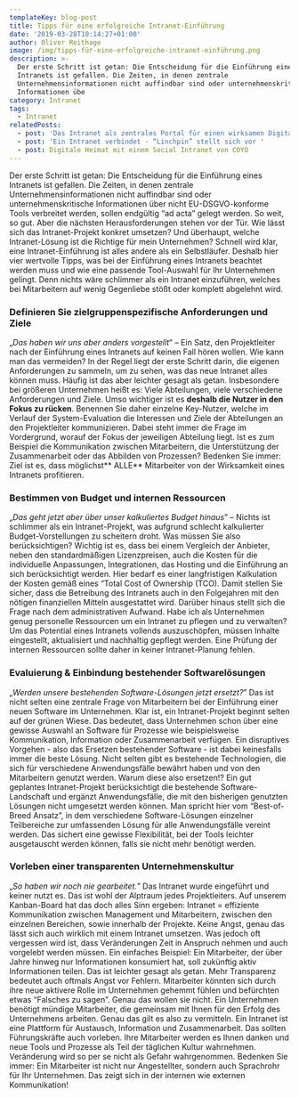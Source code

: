 ```yaml
---
templateKey: blog-post
title: Tipps für eine erfolgreiche Intranet-Einführung
date: '2019-03-28T10:14:27+01:00'
author: Oliver Reithage
image: /img/tipps-für-eine-erfolgreiche-intranet-einführung.png
description: >-
  Der erste Schritt ist getan: Die Entscheidung für die Einführung eines
  Intranets ist gefallen. Die Zeiten, in denen zentrale
  Unternehmensinformationen nicht auffindbar sind oder unternehmenskritische
  Informationen übe
category: Intranet
tags:
  - Intranet
relatedPosts:
  - post: 'Das Intranet als zentrales Portal für einen wirksamen Digital Workplace '
  - post: 'Ein Intranet verbindet - “Linchpin” stellt sich vor '
  - post: Digitale Heimat mit einem Social Intranet von COYO
---
```

Der erste Schritt ist getan: Die Entscheidung für die Einführung eines Intranets ist gefallen. Die Zeiten, in denen zentrale Unternehmensinformationen nicht auffindbar sind oder unternehmenskritische Informationen über nicht EU-DSGVO-konforme Tools verbreitet werden, sollen endgültig “ad acta” gelegt werden. So weit, so gut. Aber die nächsten Herausforderungen stehen vor der Tür. Wie lässt sich das Intranet-Projekt konkret umsetzen? Und überhaupt, welche Intranet-Lösung ist die Richtige für mein Unternehmen? Schnell wird klar, eine Intranet-Einführung ist alles andere als ein Selbstläufer. Deshalb hier vier wertvolle Tipps, was bei der Einführung eines Intranets beachtet werden muss und wie eine passende Tool-Auswahl für Ihr Unternehmen gelingt. Denn nichts wäre schlimmer als ein Intranet einzuführen, welches bei Mitarbeitern auf wenig Gegenliebe stößt oder komplett abgelehnt wird. 

### Definieren Sie zielgruppenspezifische Anforderungen und Ziele

„_Das haben wir uns aber anders vorgestellt_” –  Ein Satz, den Projektleiter nach der Einführung eines Intranets auf keinen Fall hören wollen. Wie kann man das vermeiden? In der Regel liegt der erste Schritt darin, die eigenen Anforderungen zu sammeln, um zu sehen, was das neue Intranet alles können muss. Häufig ist das aber leichter gesagt als getan. Insbesondere bei größeren Unternehmen heißt es: Viele Abteilungen, viele verschiedene Anforderungen und Ziele. Umso wichtiger ist es **deshalb die Nutzer in den Fokus zu rücken**. Benennen Sie daher einzelne Key-Nutzer, welche im Verlauf der System-Evaluation die Interessen und Ziele der Abteilungen an den Projektleiter kommunizieren. Dabei steht immer die Frage im Vordergrund, worauf der Fokus der jeweiligen Abteilung liegt. Ist es zum Beispiel die Kommunikation zwischen Mitarbeitern, die Unterstützung der Zusammenarbeit oder das Abbilden von Prozessen? Bedenken Sie immer: Ziel ist es, dass möglichst** ALLE** Mitarbeiter von der Wirksamkeit eines Intranets profitieren.

### Bestimmen von Budget und internen Ressourcen

„_Das geht jetzt aber über unser kalkuliertes Budget hinaus_” – Nichts ist schlimmer als ein Intranet-Projekt, was aufgrund schlecht kalkulierter Budget-Vorstellungen zu scheitern droht. Was müssen Sie also berücksichtigen? Wichtig ist es, dass bei einem Vergleich der Anbieter, neben den standardmäßigen Lizenzpreisen, auch die Kosten für die individuelle Anpassungen, Integrationen, das Hosting und die Einführung an sich berücksichtigt werden. Hier bedarf es einer langfristigen Kalkulation der Kosten gemäß eines “Total Cost of Ownership (TCO). Damit stellen Sie sicher, dass die Betreibung des Intranets auch in den Folgejahren mit den nötigen finanziellen Mitteln ausgestattet wird. Darüber hinaus stellt sich die Frage nach dem administrativen Aufwand. Habe ich als Unternehmen genug personelle Ressourcen um ein Intranet zu pflegen und zu verwalten? Um das Potential eines Intranets vollends auszuschöpfen, müssen Inhalte eingestellt, aktualisiert und nachhaltig gepflegt werden. Eine Prüfung der internen Ressourcen sollte daher in keiner Intranet-Planung fehlen.

### Evaluierung & Einbindung bestehender Softwarelösungen

„_Werden unsere bestehenden Software-Lösungen jetzt ersetzt?_” Das ist nicht selten eine zentrale Frage von Mitarbeitern bei der Einführung einer neuen Software im Unternehmen. Klar ist, ein Intranet-Projekt beginnt selten auf der grünen Wiese. Das bedeutet, dass Unternehmen schon über eine gewisse Auswahl an Software für Prozesse wie beispielsweise Kommunikation, Information oder Zusammenarbeit verfügen. Ein disruptives Vorgehen - also das Ersetzen bestehender Software - ist dabei keinesfalls immer die beste Lösung. Nicht selten gibt es bestehende Technologien, die sich für verschiedene Anwendungsfälle bewährt haben und von den Mitarbeitern genutzt werden. Warum diese also ersetzen!? Ein gut geplantes Intranet-Projekt berücksichtigt die bestehende Software-Landschaft und ergänzt Anwendungsfälle, die mit den bisherigen genutzten Lösungen nicht umgesetzt werden können. Man spricht hier vom “Best-of-Breed Ansatz”, in dem verschiedene Software-Lösungen einzelner Teilbereiche zur umfassenden Lösung für alle Anwendungsfälle vereint werden. Das sichert eine gewisse Flexibilität, bei der Tools leichter ausgetauscht werden können, falls sie nicht mehr benötigt werden. 

### Vorleben einer transparenten Unternehmenskultur

„_So haben wir noch nie gearbeitet._” Das Intranet wurde eingeführt und keiner nutzt es. Das ist wohl der Alptraum jedes Projektleiters. Auf unserem Kanban-Board hat das doch alles Sinn ergeben: Intranet = effiziente Kommunikation zwischen Management und Mitarbeitern, zwischen den einzelnen Bereichen, sowie innerhalb der Projekte. Keine Angst, genau das lässt sich auch wirklich mit einem Intranet umsetzen. Was jedoch oft vergessen wird ist, dass Veränderungen Zeit in Anspruch nehmen und auch vorgelebt werden müssen. Ein einfaches Beispiel: Ein Mitarbeiter, der über Jahre hinweg nur Informationen konsumiert hat, soll zukünftig aktiv Informationen teilen. Das ist leichter gesagt als getan. Mehr Transparenz bedeutet auch oftmals Angst vor Fehlern. Mitarbeiter könnten sich durch ihre neue aktivere Rolle im Unternehmen gehemmt fühlen und befürchten etwas “Falsches zu sagen”. Genau das wollen sie nicht. Ein Unternehmen benötigt mündige Mitarbeiter, die gemeinsam mit Ihnen für den Erfolg des Unternehmens arbeiten. Genau das gilt es also zu vermitteln. Ein Intranet ist eine Plattform für Austausch, Information und Zusammenarbeit. Das sollten Führungskräfte auch vorleben. Ihre Mitarbeiter werden es Ihnen danken und neue Tools und Prozesse als Teil der täglichen Kultur wahrnehmen. Veränderung wird so per se nicht als Gefahr wahrgenommen. Bedenken Sie immer: Ein Mitarbeiter ist nicht nur Angestellter, sondern auch Sprachrohr für Ihr Unternehmen. Das zeigt sich in der internen wie externen Kommunikation!
